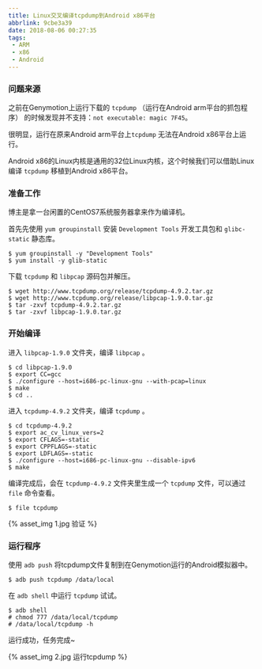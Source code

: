 ```yaml
---
title: Linux交叉编译tcpdump到Android x86平台
abbrlink: 9cbe3a39
date: 2018-08-06 00:27:35
tags:
 - ARM
 - x86
 - Android
---
```


### 问题来源
之前在Genymotion上运行下载的 ``tcpdump`` （运行在Android arm平台的抓包程序） 的时候发现并不支持：``not executable: magic 7F45``。

很明显，运行在原来Android arm平台上``tcpdump`` 无法在Android x86平台上运行。

Android x86的Linux内核是通用的32位Linux内核，这个时候我们可以借助Linux编译 ``tcpdump`` 移植到Android x86平台。

### 准备工作
博主是拿一台闲置的CentOS7系统服务器拿来作为编译机。

首先先使用 ``yum groupinstall`` 安装 ``Development Tools`` 开发工具包和 ``glibc-static`` 静态库。

```Shell
$ yum groupinstall -y "Development Tools"
$ yum install -y glib-static
```

下载 ``tcpdump`` 和 ``libpcap`` 源码包并解压。

```Shell
$ wget http://www.tcpdump.org/release/tcpdump-4.9.2.tar.gz
$ wget http://www.tcpdump.org/release/libpcap-1.9.0.tar.gz
$ tar -zxvf tcpdump-4.9.2.tar.gz
$ tar -zxvf libpcap-1.9.0.tar.gz
```

### 开始编译
进入 ``libpcap-1.9.0`` 文件夹，编译 ``libpcap`` 。

```Shell
$ cd libpcap-1.9.0
$ export CC=gcc
$ ./configure --host=i686-pc-linux-gnu --with-pcap=linux
$ make
$ cd ..
```

进入 ``tcpdump-4.9.2`` 文件夹，编译 ``tcpdump`` 。

```Shell
$ cd tcpdump-4.9.2
$ export ac_cv_linux_vers=2
$ export CFLAGS=-static
$ export CPPFLAGS=-static
$ export LDFLAGS=-static
$ ./configure --host=i686-pc-linux-gnu --disable-ipv6
$ make
```

编译完成后，会在 ``tcpdump-4.9.2`` 文件夹里生成一个 ``tcpdump`` 文件，可以通过 ``file`` 命令查看。

```Shell
$ file tcpdump
```

{% asset_img 1.jpg 验证 %}

### 运行程序
使用 ``adb push`` 将tcpdump文件复制到在Genymotion运行的Android模拟器中。

```Shell
$ adb push tcpdump /data/local
```

在 ``adb shell`` 中运行 ``tcpdump`` 试试。

```Shell
$ adb shell
# chmod 777 /data/local/tcpdump
# /data/local/tcpdump -h
```

运行成功，任务完成~

{% asset_img 2.jpg 运行tcpdump %}